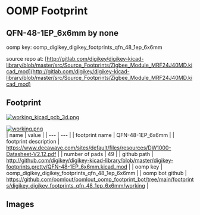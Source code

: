 # OOMP Footprint  
## QFN-48-1EP_6x6mm  by none  
  
oomp key: oomp_digikey_digikey_footprints_qfn_48_1ep_6x6mm  
  
source repo at: [http://gitlab.com/digikey/digikey-kicad-library/blob/master/src/Source_Footprints/Zigbee_Module_MRF24J40MD.kicad_mod](http://gitlab.com/digikey/digikey-kicad-library/blob/master/src/Source_Footprints/Zigbee_Module_MRF24J40MD.kicad_mod)  
## Footprint  
  
[![working_kicad_pcb_3d.png](working_kicad_pcb_3d_600.png)](working_kicad_pcb_3d.png)  
  
[![working.png](working_600.png)](working.png)  
| name | value | 
| --- | --- | 
| footprint name | QFN-48-1EP_6x6mm | 
| footprint description | https://www.decawave.com/sites/default/files/resources/DW1000-Datasheet-V2.12.pdf | 
| number of pads | 49 | 
| github path | http://github.com/digikey/digikey-kicad-library/blob/master/digikey-footprints.pretty/QFN-48-1EP_6x6mm.kicad_mod | 
| oomp key | oomp_digikey_digikey_footprints_qfn_48_1ep_6x6mm | 
| oomp bot github | https://github.com/oomlout/oomlout_oomp_footprint_bot/tree/main/footprints/digikey_digikey_footprints_qfn_48_1ep_6x6mm/working | 
## Images  

